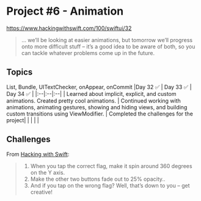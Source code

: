 # Project #6 - Animation

https://www.hackingwithswift.com/100/swiftui/32

> ... we’ll be looking at easier animations, but tomorrow we’ll progress onto more difficult stuff – it’s a good idea to be aware of both, so you can tackle whatever problems come up in the future.

## Topics
List, Bundle, UITextChecker, onAppear, onCommit
|Day 32 :white_check_mark: | Day 33 :white_check_mark: | Day 34 :white_check_mark: |
|:--|:--|:--|
| Learned about implicit, explicit, and custom animations. Created pretty cool animations. | Continued working with animations, animating gestures, showing and hiding views, and building custom transitions using ViewModifier. | Completed the challenges for the project|
| | | |

## Challenges

From [Hacking with Swift](https://www.hackingwithswift.com/books/ios-swiftui/animation-wrap-up):
>1. When you tap the correct flag, make it spin around 360 degrees on the Y axis.
>2. Make the other two buttons fade out to 25% opacity..
>3. And if you tap on the wrong flag? Well, that’s down to you – get creative!
